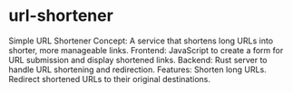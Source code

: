 # url-shortener
Simple URL Shortener Concept: A service that shortens long URLs into shorter, more manageable links.  Frontend: JavaScript to create a form for URL submission and display shortened links. Backend: Rust server to handle URL shortening and redirection. Features:  Shorten long URLs. Redirect shortened URLs to their original destinations.
